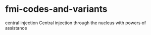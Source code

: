 # fmi-codes-and-variants
central injection Central injection through the nucleus with powers of assistance
